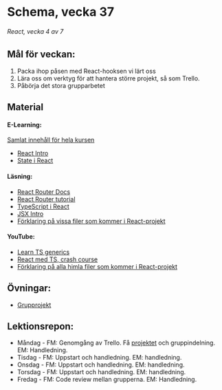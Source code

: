 # Schema, vecka 37

###### React, vecka 4 av 7

## Mål för veckan:
1. Packa ihop påsen med React-hooksen vi lärt oss
2. Lära oss om verktyg för att hantera större projekt, så som Trello.
3. Påbörja det stora grupparbetet

## Material
#### E-Learning:
[Samlat innehåll för hela kursen](https://github.com/Lexicon-Frontend-2024/e-learning-material)
* [React Intro](https://app.pluralsight.com/library/courses/react-what-is/table-of-contents)
* [State i React](https://app.pluralsight.com/ilx/video-courses/clips/9ae849e3-419e-43d2-b6c1-12b2f4bf3b68)

#### Läsning:
* [React Router Docs](https://reactrouter.com/en/main)
* [React Router tutorial](https://reactrouter.com/en/main/start/tutorial)
* [TypeScript i React](https://react.dev/learn/typescript)
* [JSX Intro](https://legacy.reactjs.org/docs/introducing-jsx.html)
* [Förklaring på vissa filer som kommer i React-projekt](https://dev.to/vyan/understanding-vite-flow-and-structure-in-a-react-project-2e84)

#### YouTube:
* [Learn TS generics](https://www.youtube.com/watch?v=EcCTIExsqmI)
* [React med TS, crash course](https://www.youtube.com/watch?v=TPACABQTHvM)
* [Förklaring på alla himla filer som kommer i React-projekt](https://www.youtube.com/watch?v=VfhRDGhAFi0)

## Övningar:
* [Grupprojekt](https://github.com/Lexicon-Frontend-2024/grupprojekt-react/)
  
## Lektionsrepon:
* Måndag - FM: Genomgång av Trello. Få [projektet](https://github.com/Lexicon-Frontend-2024/grupprojekt-react/) och gruppindelning. EM: Handledning.
* Tisdag - FM: Uppstart och handledning. EM: handledning.
* Onsdag - FM: Uppstart och handledning. EM: handledning.
* Torsdag - FM: Uppstart och handledning. EM: handledning.
* Fredag - FM: Code review mellan grupperna. EM: Handledning.

